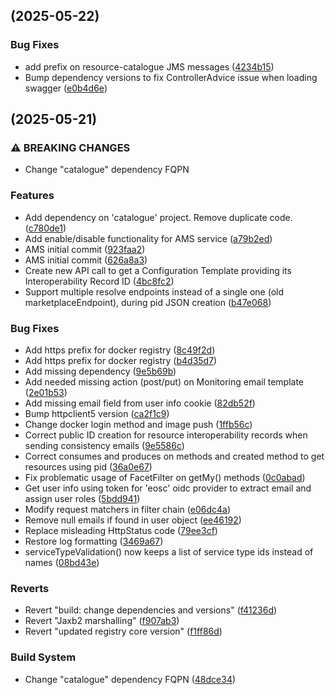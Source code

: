 ## [](https://github.com/madgeek-arc/resource-catalogue/compare/v5.0.0...v) (2025-05-22)

### Bug Fixes

* add prefix on resource-catalogue JMS messages ([4234b15](https://github.com/madgeek-arc/resource-catalogue/commit/4234b1537a78697861bb1ff886ff156d7af72d51))
* Bump dependency versions to fix ControllerAdvice issue when loading swagger ([e0b4d6e](https://github.com/madgeek-arc/resource-catalogue/commit/e0b4d6e338459c4044ff069c27500d44d8ca53e4))
## [](https://github.com/madgeek-arc/resource-catalogue/compare/v3.0.1...v) (2025-05-21)

### ⚠ BREAKING CHANGES

* Change "catalogue" dependency FQPN

### Features

* Add dependency on 'catalogue' project. Remove duplicate code. ([c780de1](https://github.com/madgeek-arc/resource-catalogue/commit/c780de1fb7d063076eb20da7edf02d2e25baf446))
* Add enable/disable functionality for AMS service ([a79b2ed](https://github.com/madgeek-arc/resource-catalogue/commit/a79b2edb9afc2d4cc1539e492d72b30b1928b3a4))
* AMS initial commit ([923faa2](https://github.com/madgeek-arc/resource-catalogue/commit/923faa23b28495e09ea9aa13b4399ee07ea9de80))
* AMS initial commit ([626a8a3](https://github.com/madgeek-arc/resource-catalogue/commit/626a8a3dba7931f6eff0a818bdb41471e3f2e1e9))
* Create new API call to get a Configuration Template providing its Interoperability Record ID ([4bc8fc2](https://github.com/madgeek-arc/resource-catalogue/commit/4bc8fc2ed7d2358334c1cc1d0b809a917b850317))
* Support multiple resolve endpoints instead of a single one (old marketplaceEndpoint), during pid JSON creation ([b47e068](https://github.com/madgeek-arc/resource-catalogue/commit/b47e068049c2dc352c5cc3e9c653e982798c3741))

### Bug Fixes

* Add https prefix for docker registry ([8c49f2d](https://github.com/madgeek-arc/resource-catalogue/commit/8c49f2d31d778a44e138c00a5e86ff41e039ee90))
* Add https prefix for docker registry ([b4d35d7](https://github.com/madgeek-arc/resource-catalogue/commit/b4d35d737cbfdafd0cc29e5c88c20fb0582b2cc9))
* Add missing dependency ([9e5b69b](https://github.com/madgeek-arc/resource-catalogue/commit/9e5b69b89005c4c749c7fc89a6d4f8cfa63545af))
* Add needed missing action (post/put) on Monitoring email template ([2e01b53](https://github.com/madgeek-arc/resource-catalogue/commit/2e01b537a0d5e9194e06b7b7ba72481c28522b14))
* Add missing email field from user info cookie ([82db52f](https://github.com/madgeek-arc/resource-catalogue/commit/82db52fca428132e1abc7dee72668ac90fe7f89e))
* Bump httpclient5 version ([ca2f1c9](https://github.com/madgeek-arc/resource-catalogue/commit/ca2f1c98d6a48b2f8e9bba3d78a3910096815fe4))
* Change docker login method and image push ([1ffb56c](https://github.com/madgeek-arc/resource-catalogue/commit/1ffb56cfd800ee92865a2928159fabb9f2b5e482))
* Correct public ID creation for resource interoperability records when sending consistency emails ([9e5586c](https://github.com/madgeek-arc/resource-catalogue/commit/9e5586c2b2ec76f39b69f7b2de5867dbc720faf9))
* Correct consumes and produces on methods and created method to get resources using pid ([36a0e67](https://github.com/madgeek-arc/resource-catalogue/commit/36a0e67ba431d8827c4c2356fdfdf2afaaa7ae08))
* Fix problematic usage of FacetFilter on getMy() methods ([0c0abad](https://github.com/madgeek-arc/resource-catalogue/commit/0c0abad9270b8f7ba3733fc5c203cb6beb9a6c36))
* Get user info using token for 'eosc' oidc provider to extract email and assign user roles ([5bdd941](https://github.com/madgeek-arc/resource-catalogue/commit/5bdd941013b09b9069c114a681fdb22a54076112))
* Modify request matchers in filter chain ([e06dc4a](https://github.com/madgeek-arc/resource-catalogue/commit/e06dc4a3a2c9f2e7274ec1d2536f0e5a78039866))
* Remove null emails if found in user object ([ee46192](https://github.com/madgeek-arc/resource-catalogue/commit/ee46192b59e648703ea874e1d5c59d7c73f3b52e))
* Replace misleading HttpStatus code ([79ee3cf](https://github.com/madgeek-arc/resource-catalogue/commit/79ee3cfbf44b14b894c8fa54d461570900bd5f56))
* Restore log formatting ([3469a67](https://github.com/madgeek-arc/resource-catalogue/commit/3469a676b5a64aa9f1fc1f8b2530f2db0db0dd95))
* serviceTypeValidation() now keeps a list of service type ids instead of names ([08bd43e](https://github.com/madgeek-arc/resource-catalogue/commit/08bd43e75c79e0e130356f773fcc9dfd03adfd73))

### Reverts

* Revert "build: change dependencies and versions" ([f41236d](https://github.com/madgeek-arc/resource-catalogue/commit/f41236d462b59838d39325edab381ecc439249bf))
* Revert "Jaxb2 marshalling" ([f907ab3](https://github.com/madgeek-arc/resource-catalogue/commit/f907ab3855aaf686ed2816cc8563c04c6f6e809b))
* Revert "updated registry core version" ([f1ff86d](https://github.com/madgeek-arc/resource-catalogue/commit/f1ff86d38d0b7422aef37facda61246f8d950646))

### Build System

* Change "catalogue" dependency FQPN ([48dce34](https://github.com/madgeek-arc/resource-catalogue/commit/48dce34d15beb5d40458e2388c0bc3a3fb2af3b7))
